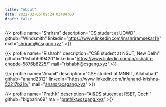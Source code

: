 ```yaml
---
title: "About"
date: 2022-02-05T09:24:03+04:00
draft: false
---
```


{{< profile name="Shriram" description="CS student at UOWD" github="Windsmith" linkedin="https://www.linkedin.com/in/shriramsekar11/" mail="shriram@csgang.xyz" >}}

{{< profile name="Rishabh" description="CSE student at NSUT, New Delhi" github="Rishabh69420" linkedin="https://www.linkedin.com/in/rishabh-chopde-5876b8225/" mail="rishabh@csgang.xyz" >}}

{{< profile name="Anand" description="CSE student at MNNIT, Allahabad" github="anand2312" linkedin="https://www.linkedin.com/in/anand-krishna-52217b21b/" mail="anand@csgang.xyz" >}}

{{< profile name="Prathik" description="AI&DS student at RSET, Cochi" github="bigbarin69" mail="prathik@csgang.xyz" >}}
